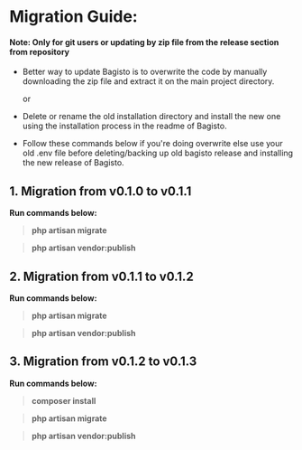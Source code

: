# Migration Guide:

#### Note: Only for git users or updating by zip file from the release section from repository

* Better way to update Bagisto is to overwrite the code by manually downloading the zip file and extract it on the main project directory.

    or
* Delete or rename the old installation directory and install the new one using the installation process in the readme of Bagisto.


* Follow these commands below if you're doing overwrite else use your old .env file before deleting/backing up old bagisto release and installing the new release of Bagisto.

## 1. Migration from v0.1.0 to v0.1.1

**Run commands below:**

> **php artisan migrate**

> **php artisan vendor:publish**


## 2. Migration from v0.1.1 to v0.1.2

**Run commands below:**

> **php artisan migrate**

> **php artisan vendor:publish**


## 3. Migration from v0.1.2 to v0.1.3

**Run commands below:**

> **composer install**

> **php artisan migrate**

> **php artisan vendor:publish**

